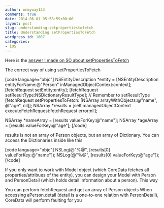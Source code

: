 ```yaml
---
author: onmyway133
comments: true
date: 2014-06-01 05:58:59+00:00
layout: post
slug: understanding-setpropertiestofetch
title: Understanding setPropertiesToFetch
wordpress_id: 1007
categories:
- iOS
---
```


Here is the [answer I made on SO about setPropertiesToFetch](http://stackoverflow.com/a/19850662/1418457)

The correct way of using setPropertiesToFetch

[code language="objc"]
NSEntityDescription *entity = [NSEntityDescription entityForName:@"Person" inManagedObjectContext:context];
[fetchRequest setEntity:entity];
[fetchRequest setResultType:NSDictionaryResultType]; // Remember to setResultType
[fetchRequest setPropertiesToFetch:
[NSArray arrayWithObjects:@"name", @"age", nil]]; 
NSArray *results = [self.managedObjectContext executeFetchRequest:fetchRequest
                                                               error:nil];

NSArray *nameArray = [results valueForKey:@"name"];
NSArray *ageArray = [results valueForKey:@"age"];
[/code]

results is not an array of Person objects, but an array of Dictionary. You can access the Dictionaries inside like this

[code language="objc"]
NSLog(@"%@", [results[0] valueForKey:@"name"]);
NSLog(@"%@", [results[0] valueForKey:@"age"]);
[/code]

If you only want to work with Model object (which CoreData fetches all properties/attribues of the entity), you can design your Model with Person and PersonDetail (which holds detail information about a person). This way

You can perform fetchRequest and get an array of Person objects
When accessing aPerson.detail (detail is a one-to-one relation with PersonDetail), CoreData will perform faulting for you

